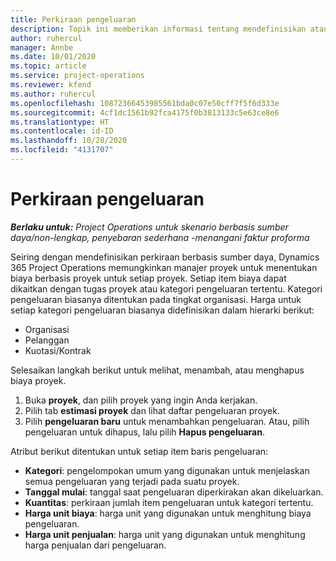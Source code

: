 ```yaml
---
title: Perkiraan pengeluaran
description: Topik ini memberikan informasi tentang mendefinisikan atau memperkirakan biaya berdasarkan proyek.
author: ruhercul
manager: Annbe
ms.date: 10/01/2020
ms.topic: article
ms.service: project-operations
ms.reviewer: kfend
ms.author: ruhercul
ms.openlocfilehash: 10872366453985561bda0c07e50cff7f5f6d333e
ms.sourcegitcommit: 4cf1dc1561b92fca4175f0b3813133c5e63ce8e6
ms.translationtype: HT
ms.contentlocale: id-ID
ms.lasthandoff: 10/28/2020
ms.locfileid: "4131707"
---
```

# <a name="expense-estimates"></a>Perkiraan pengeluaran
_**Berlaku untuk:** Project Operations untuk skenario berbasis sumber daya/non-lengkap, penyebaran sederhana -menangani faktur proforma_

Seiring dengan mendefinisikan perkiraan berbasis sumber daya, Dynamics 365 Project Operations memungkinkan manajer proyek untuk menentukan biaya berbasis proyek untuk setiap proyek. Setiap item biaya dapat dikaitkan dengan tugas proyek atau kategori pengeluaran tertentu. Kategori pengeluaran biasanya ditentukan pada tingkat organisasi. Harga untuk setiap kategori pengeluaran biasanya didefinisikan dalam hierarki berikut:

- Organisasi
- Pelanggan
- Kuotasi/Kontrak

Selesaikan langkah berikut untuk melihat, menambah, atau menghapus biaya proyek.

1. Buka **proyek**, dan pilih proyek yang ingin Anda kerjakan.
2. Pilih tab **estimasi proyek** dan lihat daftar pengeluaran proyek.
3. Pilih **pengeluaran baru** untuk menambahkan pengeluaran. Atau, pilih pengeluaran untuk dihapus, lalu pilih **Hapus pengeluaran**.

Atribut berikut ditentukan untuk setiap item baris pengeluaran:

- **Kategori**: pengelompokan umum yang digunakan untuk menjelaskan semua pengeluaran yang terjadi pada suatu proyek.
- **Tanggal mulai**: tanggal saat pengeluaran diperkirakan akan dikeluarkan.
- **Kuantitas**: perkiraan jumlah item pengeluaran untuk kategori tertentu.
- **Harga unit biaya**: harga unit yang digunakan untuk menghitung biaya pengeluaran.
- **Harga unit penjualan**: harga unit yang digunakan untuk menghitung harga penjualan dari pengeluaran.

